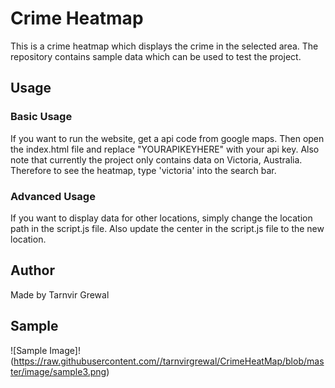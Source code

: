 # Crime Heatmap

This is a crime heatmap which displays the crime in the selected area. The repository contains sample data which can be used to test the project.  

## Usage

### Basic Usage

If you want to run the website, get a api code from google maps. Then open the index.html file and replace "YOURAPIKEYHERE" with your api key. 
Also note that currently the project only contains data on Victoria, Australia. Therefore to see the heatmap, type 'victoria' into the search bar. 

### Advanced Usage

If you want to display data for other locations, simply change the location path in the script.js file. Also update the center in the script.js file to the new location. 

## Author
Made by Tarnvir Grewal

## Sample
![Sample Image]!(https://raw.githubusercontent.com//tarnvirgrewal/CrimeHeatMap/blob/master/image/sample3.png)
